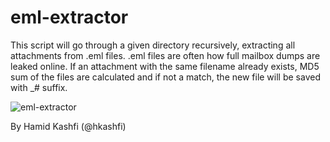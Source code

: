 # eml-extractor


This script will go through a given directory recursively, extracting all attachments from .eml files.
.eml files are often how full mailbox dumps are leaked online.
If an attachment with the same filename already exists, MD5 sum of the files are calculated and if not 
a match, the new file will be saved with _# suffix.

![eml-extractor](https://github.com/Hamid-K/eml-extractor/assets/3099449/a1cdcd57-ad8d-40a5-a94b-9adfc8548710)


By Hamid Kashfi (@hkashfi)
